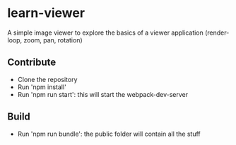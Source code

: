 # learn-viewer 
A simple image viewer to explore the basics of a viewer application (render-loop, zoom, pan, rotation)

## Contribute
*  Clone the repository
*  Run 'npm install'
*  Run 'npm run start': this will start the webpack-dev-server

## Build
*  Run 'npm run bundle': the public folder will contain all the stuff
